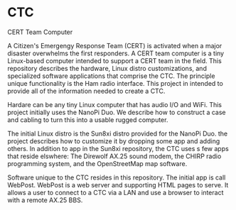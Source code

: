 # CTC

CERT Team Computer

A Citizen's Emergengy Response Team (CERT) is activated when a major disaster overwhelms the first responders. A CERT team computer is a tiny Linux-based computer intended to support a CERT team in the field. This repository describes the hardware, Linux distro customizations, and specialized software applications that comprise the CTC. The principle unique functionality is the Ham radio interface. This project in intended to provide all of the information needed to create a CTC.

Hardare can be any tiny Linux computer that has audio I/O and WiFi. This project initially uses the NanoPi Duo. We describe how to construct a case and cabling to turn this into a usable rugged computer.

The initial Linux distro is the Sun8xi distro provided for the NanoPi Duo. the project describes how to customize it by dropping some app and adding others. In addition to app in the Sun8xi repository, the CTC uses s few apps that reside elswhere: The Direwolf AX.25 sound modem, the CHIRP radio programming system, and the OpenStreetMap map software.

Software unique to the CTC resides in this repository. The initial app is call WebPost. WebPost is a web server and supporting HTML pages to serve. It allows a user to connect to a CTC via a LAN and use a browser to interact with a remote AX.25 BBS.
